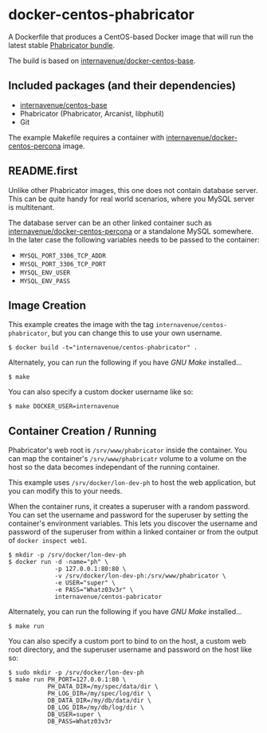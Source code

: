 # docker-centos-phabricator

A Dockerfile that produces a CentOS-based Docker image that will run the latest stable [Phabricator bundle][phabricator].

The build is based on [internavenue/docker-centos-base][docker-centos-base].

[phabricator]: http://phabricator.org/
[docker-centos-base]: https://github.com/internavenue/docker-centos-base

## Included packages (and their dependencies)

* [internavenue/centos-base][centos-base]
* Phabricator (Phabricator, Arcanist, libphutil)
* Git

The example Makefile requires a container with [internavenue/docker-centos-percona][centos-percona] image.

[centos-base]: https://github.com/internavenue/docker-centos-base
[centos-percona]: https://github.com/internavenue/docker-centos-percona

## README.first

Unlike other Phabricator images, this one does not contain database server. This can be
quite handy for real world scenarios, where you MySQL server is multitenant.

The database server can be an other linked container such as [internavenue/docker-centos-percona][centos-percona] or
a standalone MySQL somewhere. In the later case the following variables needs to be passed to the container:

* `MYSQL_PORT_3306_TCP_ADDR`
* `MYSQL_PORT_3306_TCP_PORT`
* `MYSQL_ENV_USER`
* `MYSQL_ENV_PASS`

[centos-percona]: https://github.com/internavenue/docker-centos-percona

## Image Creation

This example creates the image with the tag `internavenue/centos-phabricator`, but you can
change this to use your own username.


```
$ docker build -t="internavenue/centos-phabricator" .
```

Alternately, you can run the following if you have *GNU Make* installed...

```
$ make
```

You can also specify a custom docker username like so:

```
$ make DOCKER_USER=internavenue
```

## Container Creation / Running

Phabricator's web root is `/srv/www/phabricator` inside the container.
You can map the container's `/srv/www/phabricatr` volume to a volume on the host so the data
becomes independant of the running container.

This example uses `/srv/docker/lon-dev-ph` to host the web application, but you can modify
this to your needs.

When the container runs, it creates a superuser with a random password.  You
can set the username and password for the superuser by setting the container's
environment variables.  This lets you discover the username and password of the
superuser from within a linked container or from the output of `docker inspect
web1`.

``` shell
$ mkdir -p /srv/docker/lon-dev-ph
$ docker run -d -name="ph" \
             -p 127.0.0.1:80:80 \
             -v /srv/docker/lon-dev-ph:/srv/www/phabricator \
             -e USER="super" \
             -e PASS="Whatz03v3r" \
             internavenue/centos-pabricator
```

Alternately, you can run the following if you have *GNU Make* installed...

``` shell
$ make run
```

You can also specify a custom port to bind to on the host, a custom web root
directory, and the superuser username and password on the host like so:

``` shell
$ sudo mkdir -p /srv/docker/lon-dev-ph
$ make run PH_PORT=127.0.0.1:80 \
           PH_DATA_DIR=/my/spec/data/dir \
           PH_LOG_DIR=/my/spec/log/dir \
           DB_DATA_DIR=/my/db/data/dir \
           DB_LOG_DIR=/my/db/log/dir \
           DB_USER=super \
           DB_PASS=Whatz03v3r
```
